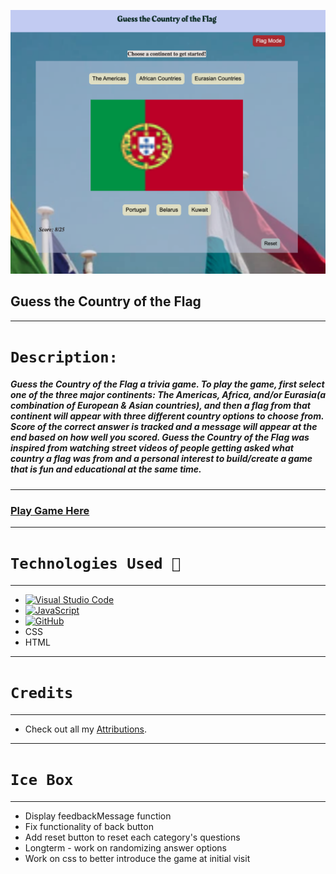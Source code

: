 ![](assets/images/image1.png)

## Guess the Country of the Flag
---

# `Description:`

##### Guess the Country of the Flag a trivia game. To play the game, first select one of the three major continents: The Americas, Africa, and/or Eurasia(a combination of European & Asian countries), and then a flag from that continent will appear with three different country options to choose from. Score of the correct answer is tracked and a message will appear at the end based on how well you scored. Guess the Country of the Flag was inspired from watching street videos of people getting asked what country a flag was from and a personal interest to build/create a game that is fun and educational at the same time.

---
### [Play Game Here](https://guess-the-country-flag-kb.netlify.app/)
___
# `Technologies Used 💾`
___

* [![Visual Studio Code](https://img.shields.io/badge/--007ACC?logo=visual%20studio%20code&logoColor=ffffff)](https://code.visualstudio.com/)
* [![JavaScript](https://img.shields.io/badge/--F7DF1E?logo=javascript&logoColor=000)](https://www.javascript.com/)
* [![GitHub](https://img.shields.io/badge/--181717?logo=github&logoColor=ffffff)](https://github.com/)
* CSS
* HTML

***
# `Credits`
***
* Check out all my [Attributions](https://docs.google.com/document/d/1oDASCxQHmfdUwSc_EJesbAEvx6MOadVKc9lukSuPiNE/edit?usp=sharing).

***
# `Ice Box`
***
* Display feedbackMessage function
* Fix functionality of back button 
* Add reset button to reset each category's questions
* Longterm - work on randomizing answer options
* Work on css to better introduce the game at initial visit

